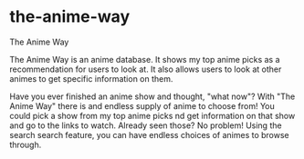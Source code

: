 # the-anime-way
The Anime Way

The Anime Way is an anime database. It shows my top anime picks as a recommendation for users to look at. It also allows users to look at other animes to get specific information on them.

Have you ever finished an anime show and thought, "what now"? With "The Anime Way" there is and endless supply of anime to choose from! You could pick a show from my top anime picks nd get information on that show and go to the links to watch. Already seen those? No problem! Using the search search feature, you can have endless choices of animes to browse through.